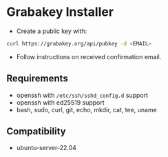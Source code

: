 # Grabakey Installer

- Create a public key with:
```bash
curl https://grabakey.org/api/pubkey -d <EMAIL>
```
- Follow instructions on received confirmation email.

## Requirements

- openssh with `/etc/ssh/sshd_config.d` support
- openssh with ed25519 support
- bash, sudo, curl, git, echo, mkdir, cat, tee, uname

## Compatibility

- ubuntu-server-22.04
